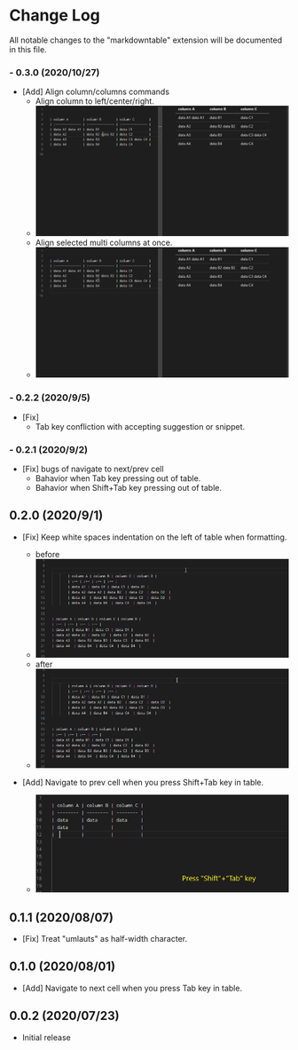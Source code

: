 # Change Log

All notable changes to the "markdowntable" extension will be documented in this file.

### - 0.3.0 (2020/10/27)

- [Add] Align column/columns commands
    - Align column to left/center/right.
    - ![align](images/align_column.gif)
    - Align selected multi columns at once.
    - ![align](images/align_columns_at_once.gif)

### - 0.2.2 (2020/9/5)

- [Fix]
    - Tab key confliction with accepting suggestion or snippet.

### - 0.2.1 (2020/9/2)

- [Fix] bugs of navigate to next/prev cell
    - Bahavior when Tab key pressing out of table.
    - Bahavior when Shift+Tab key pressing out of table.

## 0.2.0 (2020/9/1)

- [Fix] Keep white spaces indentation on the left of table when formatting.
    - before
    - ![keepindent_before](images/keep_indent_before.gif)
    - after
    - ![keepindent](images/keep_indent.gif)

- [Add] Navigate to prev cell when you press Shift+Tab key in table.
    - ![navigate_prev](images/navigate_prev_cell.gif)

## 0.1.1 (2020/08/07)

- [Fix] Treat "umlauts" as half-width character.

## 0.1.0 (2020/08/01)

- [Add] Navigate to next cell when you press Tab key in table.

## 0.0.2 (2020/07/23)

- Initial release
